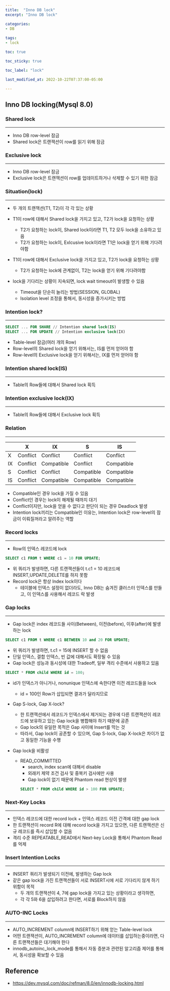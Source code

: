 ```yaml
---
title:  "Inno DB lock"
excerpt: "Inno DB lock"

categories:
- DB
  
tags:
- lock

toc: true

toc_sticky: true

toc_label: "lock"

last_modified_at: 2022-10-22T07:37:00-05:00

---
```


## Inno DB locking(Mysql 8.0)


### Shared lock

---
- Inno DB row-level 잠금
- Shared lock은 트랜잭션이 row를 읽기 위해 잠금


### Exclusive lock

---
- Inno DB row-level 잠금
- Exclusive lock은 트랜잭션이 row를 업데이트하거나 삭제할 수 있기 위한 잠금

### Situation(lock)

---
- 두 개의 트랜잭션(T1, T2)이 각 각 있는 상황
- T1이 row에 대해서 Shared lock을 가지고 있고, T2가 lock을 요청하는 상황
  - T2가 요청하는 lock이, Shared lock이라면 T1, T2 모두 lock을 소유하고 있음
  - T2가 요청하는 lock이, Exlcusive lock이라면 T1은 lock을 얻기 위해 기다려야함
  

- T1이 row에 대해서 Exclusive lock을 가지고 있고, T2가 lock을 요청하는 상황
  - T2가 요청하는 lock에 관계없이, T2는 lock을 얻기 위해 기다려야함
  

- lock을 기다리는 상황이 지속되면, lock wait timeout이 발생할 수 있음
  - Timeout을 단순히 늘리는 방법(SESSION, GLOBAL)
  - Isolation level 조정을 통해서, 동시성을 증가시키는 방법
  
  
### Intention lock?

---
~~~sql
SELECT ... FOR SHARE // Intention shared lock(IS)
SELECT ... FOR UPDATE // Intention exclusive lock(IX)
~~~
- Table-level 잠금(여러 개의 Row)
- Row-level의 Shared lock을 얻기 위해서는, IS를 먼저 얻어야 함
- Row-level의 Exclusive lock을 얻기 위해서는, IX를 먼저 얻어야 함

### Intention shared lock(IS)

---
- Table의 Row들에 대해서 Shared lock 획득

### Intention exclusive lock(IX)

---
- Table의 Row들에 대해서 Exclusive lock 획득


### Relation

---
| |X|IX|S|IS| 
|---|---|---|---|---|
|X|Conflict|Conflict |Conflict| Conflict| 
|IX |Conflict |Compatible |Conflict |Compatible| 
|S |Conflict |Conflict| Compatible| Compatible| 
|IS| Conflict |Compatible| Compatible| Compatible|

- Compatible인 경우 lock을 가질 수 있음
- Conflict인 경우는 lock이 해제될 때까지 대기
- Conflict이지만, lock을 얻을 수 없다고 판단이 되는 경우 Deadlock 발생
- Intention lock끼리는 Compatible인 이유는, Intention lock은 row-level의 잠금이 이뤄질꺼라고 알려주는 역할

### Record locks

---
- Row의 인덱스 레코드에 lock
~~~sql
SELECT c1 FROM t WHERE c1 = 10 FOR UPDATE;
~~~
- 위 쿼리가 발생하면, 다른 트랜잭션들이 t.c1 = 10 레코드에 INSERT,UPDATE,DELETE를 하지 못함
- Record lock은 항상 Index lock이다
  - 테이블에 인덱스 설정이 없더라도, Inno DB는 숨겨진 클러스터 인덱스를 만들고, 이 인덱스를 사용해서 레코드 락 발생

### Gap locks

---
- Gap lock은 index 레코드들 사이(Between), 이전(before), 이후(after)에 발생하는 lock
~~~sql
SELECT c1 FROM t WHERE c1 BETWEEN 10 and 20 FOR UPDATE;
~~~
- 위 쿼리가 발생하면, t.c1 = 15에 INSERT 할 수 없음
- 단일 인덱스, 결합 인덱스, 빈 값에 대해서도 확장될 수 있음
- Gap lock은 성능과 동시성에 대한 Tradeoff, 일부 격리 수준에서 사용하고 있음

~~~sql
SELECT * FROM child WHERE id = 100;
~~~
- id가 인덱스가 아니거나, nonunique 인덱스에 속한다면 이전 레코드들을 lock
  - id = 100인 Row가 삽입되면 결과가 달라지므로
  
- Gap S-lock, Gap X-lock?
  - 한 트랜잭션에서 레코드가 인덱스에서 제거되는 경우에 다른 트랜잭션이 레코드에 보유하고 있는 Gap lock을 병합해야 하기 때문에 공존
  - Gap lock의 유일한 목적은 Gap 사이에 Insert를 막는 것
  - 따라서, Gap lock이 공존할 수 있으며, Gap S-lock, Gap X-lock은 차이가 없고 동일한 기능을 수행
  
  
- Gap lock을 비활성
  - READ_COMMITTED
    - search, index scan에 대해서 disable
    - 외래키 제약 조건 검사 및 중복키 검사에만 사용
    - Gap lock이 없기 때문에 Phantom read 현상이 발생
    ~~~sql
    SELECT * FROM child WHERE id > 100 FOR UPDATE;
    ~~~
    
### Next-Key Locks

---
- 인덱스 레코드에 대한 record lock + 인덱스 레코드 이전 간격에 대한 gap lock
- 한 트랜잭션이 record R에 대해 record lock을 가지고 있으면, 다른 트랜잭션은 신규 레코드를 즉시 삽입할 수 없음
- 격리 수준 REPEATABLE_READ에서 Next-key Lock을 통해서 Phantom Read를 억제

### Insert Intention Locks  

---
- INSERT 쿼리가 발생되기 이전에, 발생하는 Gap lock
- 같은 gap lock을 가진 트랜잭션들이 서로 INSERT시에 서로 기다리지 않게 하기 위함이 목적
  - 두 개의 트랜잭션이 4, 7에 gap lock을 가지고 있는 상황이라고 생각하면,
  - 각 각 5와 6을 삽입하려고 한다면, 서로를 Block하지 않음
  
### AUTO-INC Locks

---
- AUTO_INCREMENT column에 INSERT하기 위해 얻는 Table-level lock
- 어떤 트랜잭션이, AUTO_INCREMENT column에 데이터를 삽입하는중이라면, 다른 트랜잭션들은 대기해야 한다
- innodb_autoinc_lock_mode를 통해서 자동 증분과 관련된 알고리즘 제어를 통해서, 동시성을 확보할 수 있음


## Reference

- https://dev.mysql.com/doc/refman/8.0/en/innodb-locking.html